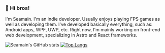 ### 👋 Hi bros!

I'm Seamain. I'm an indie developer. Usually enjoys playing FPS games as well as developing them. I've developed basically everything, such as: Android apps, WPF, UWP, etc. Right now, I'm mainly working on front-end web development, specializing in Astro and React frameworks.

![Seamain's GitHub stats](https://github-readme-stats.vercel.app/api?username=Seamain&show_icons=true&theme=radical&count_private=true) [![Top Langs](https://github-readme-stats.vercel.app/api/top-langs/?username=Seamain&layout=compact)](https://github.com/anuraghazra/github-readme-stats)

